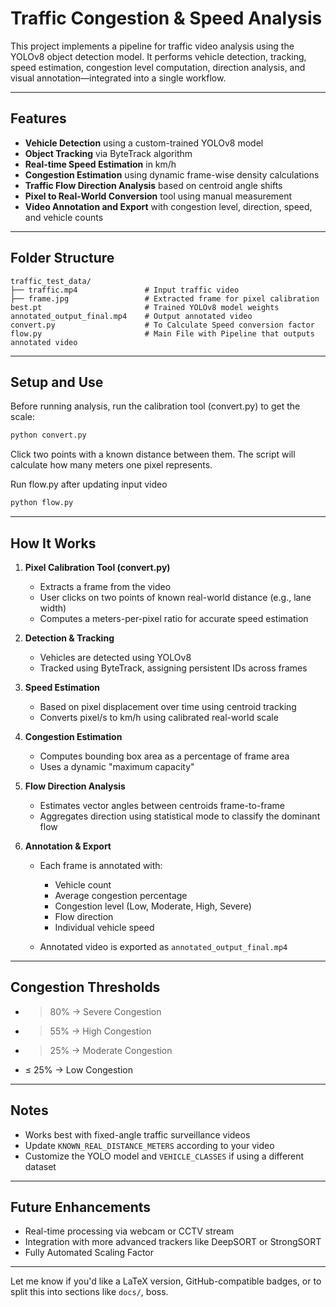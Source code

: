 # Traffic Congestion & Speed Analysis

This project implements a pipeline for traffic video analysis using the YOLOv8 object detection model. It performs vehicle detection, tracking, speed estimation, congestion level computation, direction analysis, and visual annotation—integrated into a single workflow.

---

## Features

* **Vehicle Detection** using a custom-trained YOLOv8 model
* **Object Tracking** via ByteTrack algorithm
* **Real-time Speed Estimation** in km/h
* **Congestion Estimation** using dynamic frame-wise density calculations
* **Traffic Flow Direction Analysis** based on centroid angle shifts
* **Pixel to Real-World Conversion** tool using manual measurement
* **Video Annotation and Export** with congestion level, direction, speed, and vehicle counts

---



## Folder Structure

```
traffic_test_data/
├── traffic.mp4               # Input traffic video
├── frame.jpg                 # Extracted frame for pixel calibration
best.pt                       # Trained YOLOv8 model weights
annotated_output_final.mp4    # Output annotated video
convert.py                    # To Calculate Speed conversion factor
flow.py                       # Main File with Pipeline that outputs annotated video
```

---

## Setup and Use

Before running analysis, run the calibration tool (convert.py) to get the scale:

```bash
python convert.py
```

Click two points with a known distance between them. The script will calculate how many meters one pixel represents.

Run flow.py after updating input video

```bash
python flow.py
```

---

## How It Works

1. **Pixel Calibration Tool (convert.py)**

   * Extracts a frame from the video
   * User clicks on two points of known real-world distance (e.g., lane width)
   * Computes a meters-per-pixel ratio for accurate speed estimation

2. **Detection & Tracking**

   * Vehicles are detected using YOLOv8
   * Tracked using ByteTrack, assigning persistent IDs across frames

3. **Speed Estimation**

   * Based on pixel displacement over time using centroid tracking
   * Converts pixel/s to km/h using calibrated real-world scale

4. **Congestion Estimation**

   * Computes bounding box area as a percentage of frame area
   * Uses a dynamic "maximum capacity"

5. **Flow Direction Analysis**

   * Estimates vector angles between centroids frame-to-frame
   * Aggregates direction using statistical mode to classify the dominant flow

6. **Annotation & Export**

   * Each frame is annotated with:

     * Vehicle count
     * Average congestion percentage
     * Congestion level (Low, Moderate, High, Severe)
     * Flow direction
     * Individual vehicle speed
   * Annotated video is exported as `annotated_output_final.mp4`

---

## Congestion Thresholds

* > 80% → Severe Congestion
* > 55% → High Congestion
* > 25% → Moderate Congestion
* ≤ 25% → Low Congestion

---

## Notes

* Works best with fixed-angle traffic surveillance videos
* Update `KNOWN_REAL_DISTANCE_METERS` according to your video
* Customize the YOLO model and `VEHICLE_CLASSES` if using a different dataset

---

## Future Enhancements

* Real-time processing via webcam or CCTV stream
* Integration with more advanced trackers like DeepSORT or StrongSORT
* Fully Automated Scaling Factor

---

Let me know if you'd like a LaTeX version, GitHub-compatible badges, or to split this into sections like `docs/`, boss.
